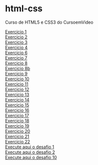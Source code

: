 # html-css
Curso de HTML5  e CSS3 do CursoemVideo



<a href="https://joaodoctype123.github.io/html-css/exercicios/ex001">Exercicio 1</a>
<br>
<a href="https://joaodoctype123.github.io/html-css/exercicios/ex002">Exercicio 2</a>
<br>
<a href="https://joaodoctype123.github.io/html-css/exercicios/ex003">Exercicio 3</a>
<br>
<a href="https://joaodoctype123.github.io/html-css/exercicios/ex004">Exercicio 4</a>
<br>
<a href="https://joaodoctype123.github.io/html-css/exercicios/ex006">Exercicio 6</a>
<br>
<a href="https://joaodoctype123.github.io/html-css/exercicios/ex007">Exercicio 7</a>
<br>
<a href="https://joaodoctype123.github.io/html-css/exercicios/ex008">Exercicio 8</a>
<br>
<a href="https://joaodoctype123.github.io/html-css/exercicios/ex008b">Exercicio 8b</a>
<br>
<a href="https://joaodoctype123.github.io/html-css/exercicios/ex009">Exercicio 9</a>
<br>
<a href="https://joaodoctype123.github.io/html-css/exercicios/ex010">Exercicio 10</a>
<br>
<a href="https://joaodoctype123.github.io/html-css/exercicios/ex011">Exercicio 11</a>
<br>
<a href="https://joaodoctype123.github.io/html-css/exercicios/ex012">Exercicio 12</a>
<br>
<a href="https://joaodoctype123.github.io/html-css/exercicios/ex013">Exercicio 13</a>
<br>
<a href="https://joaodoctype123.github.io/html-css/exercicios/ex014">Exercicio 14</a>
<br>
<a href="https://joaodoctype123.github.io/html-css/exercicios/ex015">Exercicio 15</a>
<br>
<a href="https://joaodoctype123.github.io/html-css/exercicios/ex016">Exercicio 16</a>
<br>
<a href="https://joaodoctype123.github.io/html-css/exercicios/ex017">Exercicio 17</a>
<br>
<a href="https://joaodoctype123.github.io/html-css/exercicios/ex018">Exercicio 18</a>
<br>
<a href="https://joaodoctype123.github.io/html-css/exercicios/ex019">Exercicio 19</a>
<br>
<a href="https://joaodoctype123.github.io/html-css/exercicios/ex020">Exercicio 20</a>
<br>
<a href="https://joaodoctype123.github.io/html-css/exercicios/ex021">Exercicio 21</a>
<br>
<a href="https://joaodoctype123.github.io/html-css/exercicios/ex022/fundo01.html">Exercicio 22</a>
<br>
<a href="https://joaodoctype123.github.io/html-css/desafios/d001/">Execute aqui o desafio 1</a>
<br>
<a href="https://joaodoctype123.github.io/html-css/desafios/d002/">Execute aqui o desafio 2</a>
<br>
<a href="https://joaodoctype123.github.io/html-css/desafios/d10/">Execute aqui o desafio 10</a>